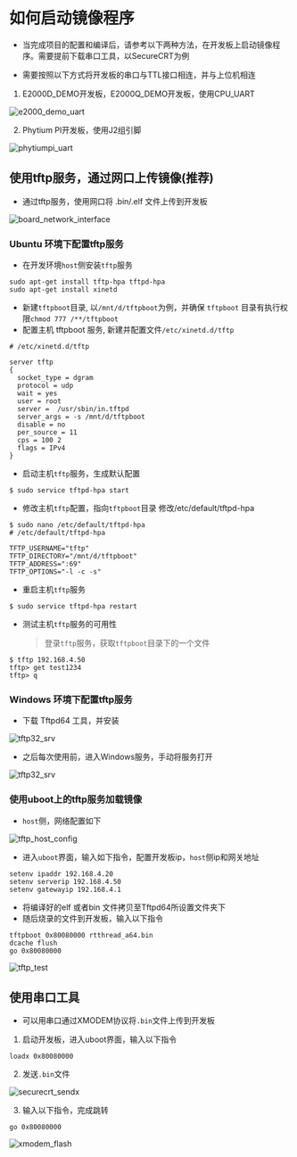 # 如何启动镜像程序

- 当完成项目的配置和编译后，请参考以下两种方法，在开发板上启动镜像程序。需要提前下载串口工具，以SecureCRT为例

- 需要按照以下方式将开发板的串口与TTL接口相连，并与上位机相连

1. E2000D_DEMO开发板，E2000Q_DEMO开发板，使用CPU_UART

![e2000_demo_uart](../figures/e2000_demo_uart.png)

2. Phytium PI开发板，使用J2组引脚

![phytiumpi_uart](../figures/phytiumpi_uart.png)

## 使用tftp服务，通过网口上传镜像(推荐)

- 通过tftp服务，使用网口将 .bin/.elf 文件上传到开发板

![board_network_interface](../figures/board_network_interface.png)

### Ubuntu 环境下配置tftp服务

- 在开发环境`host`侧安装`tftp`服务
```
sudo apt-get install tftp-hpa tftpd-hpa
sudo apt-get install xinetd
```

- 新建`tftpboot`目录, 以`/mnt/d/tftpboot`为例，并确保 `tftpboot` 目录有执行权限`chmod 777 /**/tftpboot`
- 配置主机 tftpboot 服务, 新建并配置文件`/etc/xinetd.d/tftp`

```
# /etc/xinetd.d/tftp

server tftp
{
  socket_type = dgram
  protocol = udp
  wait = yes
  user = root
  server =  /usr/sbin/in.tftpd
  server_args = -s /mnt/d/tftpboot
  disable = no
  per_source = 11
  cps = 100 2
  flags = IPv4
}
```

- 启动主机`tftp`服务，生成默认配置
```
$ sudo service tftpd-hpa start
```

- 修改主机`tftp`配置，指向`tftpboot`目录
  修改/etc/default/tftpd-hpa
```
$ sudo nano /etc/default/tftpd-hpa
# /etc/default/tftpd-hpa

TFTP_USERNAME="tftp"
TFTP_DIRECTORY="/mnt/d/tftpboot"
TFTP_ADDRESS=":69"
TFTP_OPTIONS="-l -c -s"
```

- 重启主机`tftp`服务

```
$ sudo service tftpd-hpa restart
```

- 测试主机`tftp`服务的可用性
  > 登录`tftp`服务，获取`tftpboot`目录下的一个文件

```
$ tftp 192.168.4.50
tftp> get test1234
tftp> q
```

### Windows 环境下配置tftp服务

- 下载 Tftpd64 工具，并安装

![tftp32_srv](../figures/tftp32_srv.png)

- 之后每次使用前，进入Windows服务，手动将服务打开

![tftp32_srv](../figures/config_tftp32.png)

### 使用uboot上的tftp服务加载镜像
- `host`侧，网络配置如下

![tftp_host_config](../figures/tftp_host_config.png)

- 进入`uboot`界面，输入如下指令，配置开发板ip，`host`侧ip和网关地址
```
setenv ipaddr 192.168.4.20  
setenv serverip 192.168.4.50 
setenv gatewayip 192.168.4.1 
```
- 将编译好的elf 或者bin 文件拷贝至Tftpd64所设置文件夹下
- 随后烧录的文件到开发板，输入以下指令
  
```
tftpboot 0x80080000 rtthread_a64.bin
dcache flush
go 0x80080000
```
![tftp_test](../figures/tftp_test.png)

## 使用串口工具

- 可以用串口通过XMODEM协议将`.bin`文件上传到开发板

1. 启动开发板，进入uboot界面，输入以下指令
```
loadx 0x80080000
```
2. 发送`.bin`文件

![securecrt_sendx](../figures/securecrt_sendx.png)

3. 输入以下指令，完成跳转
```
go 0x80080000
```

![xmodem_flash](../figures/xmodem_flash.png)




